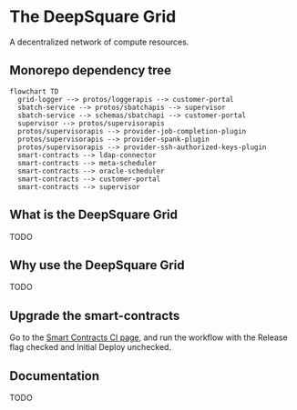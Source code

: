 # The DeepSquare Grid

A decentralized network of compute resources.

## Monorepo dependency tree

```mermaid
flowchart TD
  grid-logger --> protos/loggerapis --> customer-portal
  sbatch-service --> protos/sbatchapis --> supervisor
  sbatch-service --> schemas/sbatchapi --> customer-portal
  supervisor --> protos/supervisorapis
  protos/supervisorapis --> provider-job-completion-plugin
  protos/supervisorapis --> provider-spank-plugin
  protos/supervisorapis --> provider-ssh-authorized-keys-plugin
  smart-contracts --> ldap-connector
  smart-contracts --> meta-scheduler
  smart-contracts --> oracle-scheduler
  smart-contracts --> customer-portal
  smart-contracts --> supervisor
```

## What is the DeepSquare Grid

TODO

## Why use the DeepSquare Grid

TODO

## Upgrade the smart-contracts

Go to the [Smart Contracts CI page](https://github.com/deepsquare-io/the-grid/actions/workflows/smart-contracts.yaml), and run the workflow with the Release flag checked and Initial Deploy unchecked.

## Documentation

TODO
